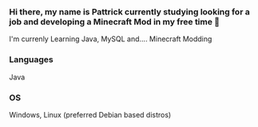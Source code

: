 ### Hi there, my name is Pattrick currently studying looking for a job and developing a Minecraft Mod in my free time 👋

I'm currenly Learning Java, MySQL and.... Minecraft Modding

### Languages 

Java

### OS

Windows, Linux (preferred Debian based distros)

<!--
**pattrickn0/pattrickn0** is a ✨ _special_ ✨ repository because its `README.md` (this file) appears on your GitHub profile.

Here are some ideas to get you started:

- 🔭 I’m currently working on ...
- 🌱 I’m currently learning ...
- 👯 I’m looking to collaborate on ...
- 🤔 I’m looking for help with ...
- 💬 Ask me about ...
- 📫 How to reach me: ...
- 😄 Pronouns: ...
- ⚡ Fun fact: ...
-->
